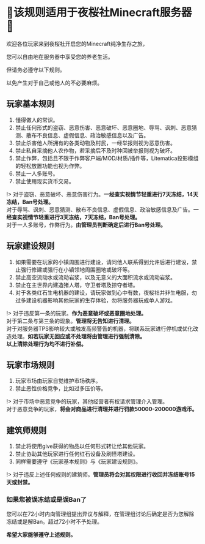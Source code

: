# 🌸该规则适用于夜桜社Minecraft服务器🌸

欢迎各位玩家来到夜桜社开启您的Minecraft纯净生存之旅，

您可以自由地在服务器中享受您的养老生活。

但请务必遵守以下规则。

以免产生对于自己或他人的不必要麻烦。

## 玩家基本规则 

1. 懂得做人的常识。
2. 禁止任何形式的盗窃、恶意伤害、恶意破坏、恶意圈地、辱骂、讽刺、恶意猜测、散布不良信息、虚假信息、政治敏感信息以及广告。
3. 禁止杀害他人所拥有的各类动物及村民，一经举报则视为恶意伤害。
4. 禁止私自采摘他人农作物，若采摘后不及时种回被举报则视为破坏。
5. 禁止作弊，包括且不限于作弊客户端/MOD/材质/插件等，Litematica投影模组的轻松放置功能也视为作弊。
6. 禁止一人多账号。
7. 禁止使用现实货币交易。

!> 对于盗窃、恶意破坏、恶意伤害行为。**一经查实视情节轻重进行7天冻结，14天冻结，Ban号处理。**  
   对于辱骂、讽刺、恶意猜测、散布不良信息、虚假信息、政治敏感信息及广告。**一经查实视情节轻重进行3天冻结，7天冻结，Ban号处理。**  
   对于一人多账号，作弊行为。**由管理员判断确定后进行Ban号处理。**

## 玩家建设规则 

1. 如果需要在玩家的小镇周围进行建设，请同他人联系得到允许后进行建设，禁止强行修建或强行在小镇领地周围圈地或破坏等。
2. 禁止高空流动水或流动岩浆，以及无意义的大面积流水或流动岩浆。
3. 禁止在主世界内建造猪人塔，守卫者塔及掠夺者塔。
4. 对于各类红石生电机器的建设，请玩家做到心中有数，夜桜社并非生电服，勿过多建设机器影响其他玩家的生存体验，勿将服务器玩成单人游戏。

!>  对于违反第一条的玩家。**作为恶意破坏或恶意圈地处理。**  
    对于第二条与第三条的现象。**管理将无告知进行清理。**  
    对于对服务器TPS影响较大或触发高频警告的机器，将联系玩家进行停机或优化改造处理。**如若玩家无回应或不处理将由管理进行强制清除。**  
    **以上清除处理行为均不进行补偿。**

## 玩家市场规则

1. 玩家市场由玩家自觉维护市场秩序。
2. 禁止恶性价格竞争，比如过多压价等。

!>  对于市场中恶意竞争的玩家，其他经营者有权请求管理介入管理。  
    对于恶意竞争的玩家，**将会对商品进行清理并进行罚款50000-200000游戏币。**

## 建筑师规则

1. 禁止将使用give获得的物品以任何形式转让给其他玩家。
2. 禁止协助其他玩家进行任何红石设备及刷怪塔建设。
3. 同样需要遵守《玩家基本规则》与《玩家建设规则》。

!> 对于违反上述任何规则的建筑师。**管理员将会对其权限进行收回并冻结账号15天或封禁。**

### 如果您被误冻结或是误Ban了

您可以在72小时内向管理组提出异议与解释，在管理组讨论后确定是否为您解除冻结或是解Ban。超过72小时不予处理。

**希望大家能够遵守上述规则。**
